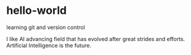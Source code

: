 # hello-world
learning git and version control

I like AI advancing field that has evolved after great strides and efforts.
Artificial Intelligence is the future.
